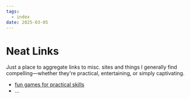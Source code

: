 ```yaml
---
tags:
  - index
date: 2025-03-05
---
```

# Neat Links
Just a place to aggregate links to misc. sites and things I generally find compelling—whether they're practical, entertaining, or simply captivating.

- [fun games for practical skills](fun%20games%20for%20practical%20skills.md)
- ...